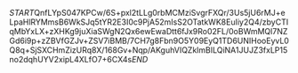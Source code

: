 $START$QnfLYpS047KPCw/6S+pxl2tLLg0rbMCMziSvgrFXQr/3Us5jU6rMJ+eLpaHlRYMmsB6WkSJq5tYR2E3I0c9PjA52mIsS2OTatkWK8EuIiy2Q4/zbyCTIqMbYxLX+zXHKg9juXiaSWgN2Qx6ewEwaDtt6fJx9Ro02FL/0oBWmMQl7NZGd6i9p+zZBVfGZJv+ZSV7iBMB/7CH7g8Fbn9O5Y09EyQ1TD6UNIHooEyvL0Q8q+SjSXCHmZizURq8X/168Gv+Nqp/AKguhVIQZklmBILQiNA1JUJZ3fxLP15no2dqhUYV2xipL4XLfO7+6CX4s$END$